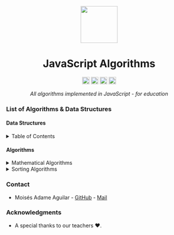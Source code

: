 <div align="center">
  <!-- Title: -->
  <img src="https://upload.wikimedia.org/wikipedia/commons/thumb/9/99/Unofficial_JavaScript_logo_2.svg/1920px-Unofficial_JavaScript_logo_2.svg.png" width="100" height="100">

  <h1>JavaScript Algorithms</h1>

  <!-- Labels: -->
  <img src="https://img.shields.io/github/contributors/MoisesAdame/JavaScriptAlgorithms.svg?style=for-the-badge" height="20" alt="Contributors">

  <img src="https://img.shields.io/github/forks/MoisesAdame/JavaScriptAlgorithms.svg?style=for-the-badge" height="20" alt="Forks">

  <img src="https://img.shields.io/github/stars/MoisesAdame/JavaScriptAlgorithms.svg?style=for-the-badge" height="20" alt="Stars">

  <img src="https://img.shields.io/github/license/AntonioLaurance/DronesFlood.svg?style=for-the-badge" height="20" alt="License">

  <!-- Short description: -->
  <p><i>All algorithms implemented in JavaScript - for education</i></p>
</div>

### List of Algorithms & Data Structures
#### Data Structures
<!-- TABLE OF CONTENTS -->
<details>
  <summary>Table of Contents</summary>
  <ol>
    <li><a href="https://github.com/MoisesAdame/JavaScriptAlgorithms/tree/main/dataStructures/linkedLists">Linked List</a></li>
    <li><a href="https://github.com/MoisesAdame/JavaScriptAlgorithms/tree/main/dataStructures/stacks">Stack</a></li>
    <li><a href="https://github.com/MoisesAdame/JavaScriptAlgorithms/tree/main/dataStructures/queues">Queue</a></li>
    <li><a href="https://github.com/MoisesAdame/JavaScriptAlgorithms/tree/main/dataStructures/hashTables">Hash Table</a></li>
    <li><a href="https://github.com/MoisesAdame/JavaScriptAlgorithms/tree/main/dataStructures/heaps">Heap</a></li>
    <li><a href="https://github.com/MoisesAdame/JavaScriptAlgorithms/tree/main/dataStructures/tries">Trie</a></li>
    <li><a href="https://github.com/MoisesAdame/JavaScriptAlgorithms/tree/main/dataStructures/trees">Tree</a></li>
  </ol>
</details>

#### Algorithms
<!-- TABLE OF CONTENTS -->
<details>
  <summary>Mathematical Algorithms</summary>
  <ol>
    <li><a href="https://github.com/MoisesAdame/JavaScriptAlgorithms/tree/main/dataStructures/linkedLists">Matrix Sum</a></li>
    <li><a href="https://github.com/MoisesAdame/JavaScriptAlgorithms/tree/main/dataStructures/linkedLists">Matrix Multiplication</a></li>
  </ol>
</details>

<details>
  <summary>Sorting Algorithms</summary>
    <ol>
      <li><a href="https://github.com/MoisesAdame/JavaScriptAlgorithms/blob/main/dataStructures/linkedLists/doublyLinkedList.js#L127">Insertion Sort</a></li>
      <li><a href="https://github.com/MoisesAdame/JavaScriptAlgorithms/blob/main/dataStructures/linkedLists/doublyLinkedList.js#L146">Bubble Sort</a></li>
      <li><a href="https://github.com/MoisesAdame/JavaScriptAlgorithms/blob/main/dataStructures/linkedLists/doublyLinkedList.js#L165">Counting Sort</a></li>
    </ol>
</details>


### Contact
- Moisés Adame Aguilar - [GitHub](https://github.com/MoisesAdame) - [Mail](mailto:a01660927@tec.mx)

### Acknowledgments

* A special thanks to our teachers ❤️.
